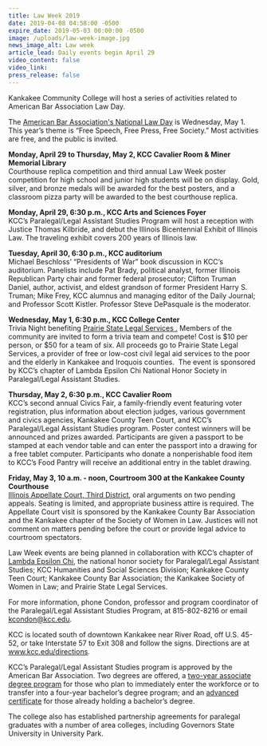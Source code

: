 ```yaml
---
title: Law Week 2019
date: 2019-04-08 04:58:00 -0500
expire_date: 2019-05-03 00:00:00 -0500
image: /uploads/law-week-image.jpg
news_image_alt: Law week
article_lead: Daily events begin April 29
video_content: false
video_link:
press_release: false
---
```


Kankakee Community College will host a series of activities related to American Bar Association Law Day.

The <u><a target="_blank" href="https://www.americanbar.org/groups/public_education/law-day/law-day-2019/">American Bar Association's National Law Day</a></u> is Wednesday, May 1. This year’s theme is “Free Speech, Free Press, Free Society.” Most activities are free, and the public is invited.

**Monday, April 29 to Thursday, May 2, KCC Cavalier Room & Miner Memorial Library**<br>Courthouse replica competition and third annual Law Week poster competition for high school and junior high students will be on display. Gold, silver, and bronze medals will be awarded for the best posters, and a classroom pizza party will be awarded to the best courthouse replica.

**Monday, April 29, 6:30 p.m., KCC Arts and Sciences Foyer**<br>KCC’s Paralegal/Legal Assistant Studies Program will host a reception with Justice Thomas Kilbride, and debut the Illinois Bicentennial Exhibit of Illinois Law. The traveling exhibit covers 200 years of Illinois law.

**Tuesday, April 30, 6:30 p.m., KCC auditorium**<br>Michael Beschloss’ “Presidents of War” book discussion in KCC’s auditorium. Panelists include Pat Brady, political analyst, former Illinois Republican Party chair and former federal prosecutor; Clifton Truman Daniel, author, activist, and eldest grandson of former President Harry S. Truman; Mike Frey, KCC alumnus and managing editor of the Daily Journal; and Professor Scott Kistler. Professor Steve DePasquale is the moderator.

**Wednesday, May 1, 6:30 p.m., KCC College Center**<br>Trivia Night benefiting <u><a target="_blank" href="https://pslegal.org/">Prairie State Legal Services</a>&nbsp;.</u>&nbsp;Members of the community are invited to form a trivia team and compete! Cost is $10 per person, or $50 for a team of six. All proceeds go to Prairie State Legal Services, a provider of free or low-cost civil legal aid services to the poor and the elderly in Kankakee and Iroquois counties. &nbsp;The event is sponsored by KCC’s chapter of Lambda Epsilon Chi National Honor Society in Paralegal/Legal Assistant Studies.

**Thursday, May 2, 6:30 p.m., KCC Cavalier Room**<br>KCC’s second annual Civics Fair, a family-friendly event featuring voter registration, plus information about election judges, various government and civics agencies, Kankakee County Teen Court, and KCC’s Paralegal/Legal Assistant Studies program. Poster contest winners will be announced and prizes awarded. Participants are given a passport to be stamped at each vendor table and can enter the passport into a drawing for a free tablet computer. Participants who donate a nonperishable food item to KCC’s Food Pantry will receive an additional entry in the tablet drawing.

**Friday, May 3, 10 a.m. - noon, Courtroom 300 at the Kankakee County Courthouse**<br><u><a target="_blank" href="http://www.illinoiscourts.gov/AppellateCourt/default.asp">Illinois Appellate Court, Third District</a></u>, oral arguments on two pending appeals. Seating is limited, and appropriate business attire is required. The Appellate Court visit is sponsored by the Kankakee County Bar Association and the Kankakee chapter of the Society of Women in Law. Justices will not comment on matters pending before the court or provide legal advice to courtroom spectators.

Law Week events are being planned in collaboration with KCC’s chapter of <u><a target="_blank" href="http://www.kcc.edu/students/studentlife/clubs/Pages/legal.aspx">Lambda Epsilon Chi</a></u>, the national honor society for Paralegal/Legal Assistant Studies; KCC Humanities and Social Sciences Division; Kankakee County Teen Court; Kankakee County Bar Association; the Kankakee Society of Women in Law; and Prairie State Legal Services.

For more information, phone Condon, professor and program coordinator of the Paralegal/Legal Assistant Studies Program, at 815-802-8216 or email <u><a href="mailto:kcondon@kcc.edu">kcondon@kcc.edu</a></u>.

KCC is located south of downtown Kankakee near River Road, off U.S. 45-52, or take Interstate 57 to Exit 308 and follow the signs. Directions are at <u><a href="http://www.kcc.edu/directions">www.kcc.edu/directions</a></u>.

KCC’s Paralegal/Legal Assistant Studies program is approved by the American Bar Association. Two degrees are offered, a&nbsp;<u><a target="_blank" href="http://kcc.smartcatalogiq.com/en/current/Academic-Catalog/Program-Areas/Law-Enforcement-Legal-Studies/Paralegal-Legal-Assistant-Studies-AAS">two-year associate degree program</a></u> for those who plan to immediately enter the workforce or to transfer into a four-year bachelor’s degree program; and an <u><a href="http://kcc.smartcatalogiq.com/en/current/Academic-Catalog/Program-Areas/Law-Enforcement-Legal-Studies/ParalegalLegal-Assistant-Studies-Advanced-Certificate">advanced certificate</a></u> for those already holding a bachelor’s degree.

The college also has established partnership agreements for paralegal graduates with a number of area colleges, including Governors State University in University Park.